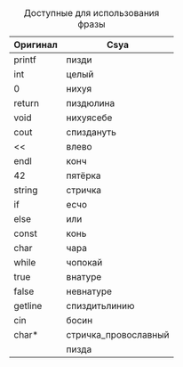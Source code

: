 <table>
  <caption>Доступные для использования фразы</caption>
  <thead>
    <tr>
      <th>Оригинал</th>
      <th>Csya</th>
    </tr>
  </thead>
  <tbody>
    <tr>
      <td>printf</td>
      <td>пизди</td>
    </tr>
    <tr>
      <td>int</td>
      <td>целый</td>
    </tr>
    <tr>
      <td>0</td>
      <td>нихуя</td>
    </tr>
    <tr>
      <td>return</td>
      <td>пиздюлина</td>
    </tr>
    <tr>
      <td>void</td>
      <td>нихуясебе</td>
    </tr>
    <tr>
      <td>cout</td>
      <td>спиздануть</td>
    </tr>
    <tr>
      <td><<</td>
      <td>влево</td>
    </tr>
    <tr>
      <td>endl</td>
      <td>конч</td>
    </tr>
    <tr>
      <td>42</td>
      <td>пятёрка</td>
    </tr>
    <tr>
      <td>string</td>
      <td>стричка</td>
    </tr>
    <tr>
      <td>if</td>
      <td>есчо</td>
    </tr>
    <tr>
      <td>else</td>
      <td>или</td>
    </tr>
    <tr>
      <td>const</td>
      <td>конь</td>
    </tr>
    <tr>
      <td>char</td>
      <td>чара</td>
    </tr>
	<tr>
	  <td>while</td>
	  <td>чопокай</td>
	</tr>
	<tr>
	  <td>true</td>
	  <td>внатуре</td>
	</tr>
	<tr>
	  <td>false</td>
	  <td>невнатуре</td>
	</tr>
	<tr>
	  <td>getline</td>
	  <td>спиздитьлинию</td>
	</tr>
	<tr>
	  <td>cin</td>
	  <td>босин</td>
	</tr>
    <tr>
      <td>char*</td>
      <td>стричка_провославный</td>
    </tr>
    <tr>
      <td><stdio.h></td>
      <td>пизда</td>
    </tr>
  </tbody>
</table>
